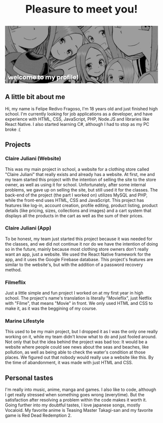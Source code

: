 <h1 align="center" style="display: block; font-size: 2.5em; font-weight: bold; margin-block-start: 1em; margin-block-end: 1em;"> Pleasure to meet you! </h1>

[![MasterHead](banner.png)](https://github.com/MrFelopes)

## A little bit about me
Hi, my name is Felipe Redivo Fragoso, I'm 18 years old and just finished high school. I'm currently looking for job applications as a developer, and have experience with HTML, CSS, JavaScript, PHP, Node.JS and libraries like React Native. I also started learning C#, although I had to stop as my PC broke :(
## Projects
### Claire Juliani (Website)
This was my main project in school, a website for a clothing store called "Claire Juliani" that really exists and already has a website. At first, me and my team started this project with the intention of selling the site to the store owner, as well as using it for school. Unfortunately, after some internal problems, we gave up on selling the site, but still used it for the classes. The back-end of the project (the part I worked on) utilizes MySQL and PHP, while the front-end uses HTML, CSS and JavaScript. This project has features like log-in, account creation, profile editing, product listing, product details (like pricing, sizes, collections and images) and a cart system that displays all the products in the cart as well as the sum of their prices.

### Claire Juliani (App)
To be honest, my team just started this project because it was needed for the classes, and we did not continue it nor do we have the intention of doing so in the future, mainly because most clothing store owners don't really want an app, just a website. We used the React Native framework for the app, and it uses the Google Firebase database. This project's features are similar to the website's, but with the addition of a password recovery method.

### Filmeflix
Just a little simple and fun project I worked on at my first year in high school. The project's name's translation is literally "Movieflix", just Netflix with "Filme", that means "Movie" in front. We only used HTML and CSS to make it, as it was the beggining of my course.

### Marine Lifestyle
This used to be my main project, but I dropped it as I was the only one really working on it, while my team didn't know what to do and just fooled around. Not only that but the idea behind the project was bad too: It would be a website where people could see news about the seas and beaches, like pollution, as well as being able to check the water's condition at those places. We figured out that nobody would really use a website like this. By the time of abandonment, it was made with just HTML and CSS.

## Personal tastes
I'm really into music, anime, manga and games. I also like to code, although I get really stressed when something goes wrong (everytime). But the satisfaction after resolving a problem within the code makes it worth it. Going further into my doubtful tastes, I love japanese songs, mostly Vocaloid. My favorite anime is Teasing Master Takagi-san and my favorite game is Red Dead Redemption 2.

<!-- <p align="center">&nbsp;<img align="center" src="https://github-readme-stats.vercel.app/api?username=mrfelopes&show_icons=true&theme=dracula&hide_border=true&locale=en" alt="mrfelopes" /></p> -->
